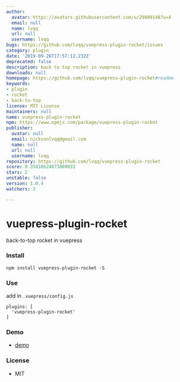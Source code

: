 ```yaml
---
author:
  avatar: https://avatars.githubusercontent.com/u/29809148?v=4
  email: null
  name: lvqq
  url: null
  username: lvqq
bugs: https://github.com/lvqq/vuepress-plugin-rocket/issues
category: plugin
date: '2019-09-26T17:57:12.232Z'
deprecated: false
description: back to top rocket in vuepress
downloads: null
homepage: https://github.com/lvqq/vuepress-plugin-rocket#readme
keywords:
- plugin
- rocket
- back-to-top
license: MIT License
maintainers: null
name: vuepress-plugin-rocket
npm: https://www.npmjs.com/package/vuepress-plugin-rocket
publisher:
  avatar: null
  email: nicksonlvqq@gmail.com
  name: null
  url: null
  username: lvqq
repository: https://github.com/lvqq/vuepress-plugin-rocket
score: 0.35816624873809033
stars: 2
unstable: false
version: 1.0.4
watchers: 2

---
```


# vuepress-plugin-rocket
back-to-top rocket in vuepress
### Install
```
npm install vuepress-plugin-rocket -S
```

### Use
add in `.vuepress/config.js`
```
plugins: [
  'vuepress-plugin-rocket'
]
```

### Demo
- [demo](https://www.nicksonlvqq.cn)

### License
- MIT